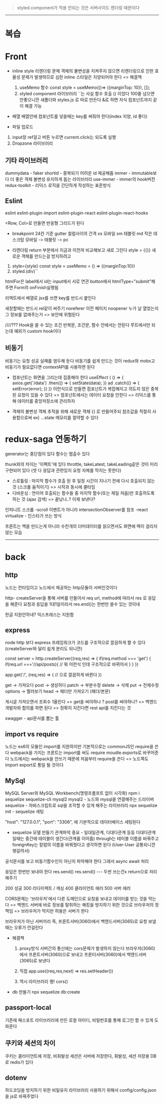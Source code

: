 > styled.component가 적용 안되는 것은 서버사이드 렌더링 때문이다

---

# 복습

# Front

- inline style 리렌더링 문제
  객체의 불변성을 지켜주지 않으면 리렌더링으로 인한 효율성 문제가 발생하므로 심한 inline 스타일은 지양되어야 한다
  => 해결책

  1. useMemo 함수
     const style = useMemo(()=> ({marginTop: 10}), []);
  2. styled component 라이브러리
     ``는 사실 함수 호출 () 이었다
     100줄 넘으면 안좋으니깐 새폴더와 styles.js 로 따로 만든다
     &로 하면 자식 컴포넌트까지 같이 해결 가능

- 배열
  배열안에 컴포넌트를 넣을때는 key를 써줘야 한다(index 지양, id 좋다)

- 파일 업로드

1. input창 ref걸고 버튼 누르면 current.click(); 되도록 실행
2. Dropzone 라이브러리

## 기타 라이브러리

dummydata - faker
shortid - 중복되기 어려운 id 제공해줌
immer - immutable보다 더 좋은 객체 불변성 유지하게 돕는 라이브러리
use-immer - immer의 hook버전
redux-toolkit - 리덕스 로직을 간단하게 작성하는 표준방식

## Eslint

eslint
eslint-plugin-import
eslint-plugin-react
eslint-plugin-react-hooks

<Row, Col>로 만들면 반응형 그리드가 된다

- breakpoint 24칸 기준
  gutter 컬럼사이의 간격
  xs 모바일 sm 태블릿 md 작은 데스크탑
  모바일 -> 태블릿 -> pc

* 리렌더링
  return 부분에서 지금과 이전꺼 비교해보고 새로 그린다
  style = {{}} 새로운 객체를 만드는걸 방지하려고

1. style={style}
   const style = useMemo = () => ({marginTop:10})
2. styled.(div)``

htmlFor은 label에서 id는 input에서 서로 연관
button에서 htmlType="submit"해주면 Form의 onFinish실행됨

리액트에서 배열로 jsx를 쓰면 key를 반드시 붙인다

<a target="_blank" rel="noreferrer noopener">
새창할때는 반드시 rel같이 써주기
noreferer 이전 페이지
noopener 누가 날 열었는지
그 정보를 없애주는거
=> 보안에 위협된다

////???
Hook을 쓸 수 있는 조건
반복문, 조건문, 함수 안에서는 안된다
루트에서만 되는데 예외가 custom hook이다

## 비동기

비동기는 요청 성공 실패를 염두해 둔다
비동기를 쉽게 만드는 것이 redux와 mobx고 비동기가 필요없다면 contextAPI를 사용하면 된다

- 컴포넌트는 화면을 그리는데 집중해야 한다
  useEffect ( () => {
  axios.get('/data')
  .then(() => {
  setState(data);
  }) ad
  .catch(() => {
  setError(error);
  })
  })
  이런식으로 만들면 컴포넌트가 복잡해지고 의도치 않은 중복된 요청이 있을 수 있다
  => 컴포넌트에서는 데이터 요청을 안한다
  => 리덕스를 통해 데이터를 중앙저장소에 관리하자

- 객체의 불변성
  객체 추적을 위해 새로운 객체 {} 로 만들어주되
  참조값을 적절히 사용함으로써 ex) ...state
  메모리를 절약할 수 있다

# redux-saga 연동하기

generator는 중단점이 있다
함수는 멈출수 있다

thunk와의 차이는 '이펙트'에 있다
throttle, takeLatest, takeLeading같은 것이 미리 구현되어 있다
(셋 다 응답과 관련있지 요청 자체를 막지는 못한다)

- 스로틀링 : 마지막 함수가 호출 된 후 일정 시간이 지나기 전에 다시 호출되지 않는것 (스크롤 움직이기)
  => 시작과 동시에 쿨타임
- 디바운싱 : 연이어 호출되는 함수들 중 마지막 함수(또는 제일 처음)만 호출하도록 하는 것 (ajax 검색)
  => 끝났나..? 이제 보낸다?

인피니트 스크롤
-scroll 이벤트가 아니라 intersectionObserver를 참조
-react virtualize - 인스타가 쓰는 방식

프론트는 백을 만드는게 아니라
수천개의 더미데이터를 읽으면서도 화면에 렉이 걸리지 않는 모습

---

# back

## http

노드는 런타임이고 노드에서 제공하는 http모듈이 서버인것이다

http- createServer을 통해 서버를 만들어서 req url, method에 따라서 res 로 응답을 해준다
요청과 응답을 1대1일이라서 res.end()는 한번만 쓸수 있는 것이네

한글 지원안하네? 익스프레스는 지원함

## express

node http 보다 express 프레임워크가 코드를 구조적으로 깔끔하게 짤 수 있다 (createServer와 달리 쉽게 분리도 되니깐)

const server = http.createServer((req,res) => {
if(req.method === 'get') {
if(req.url ==='//api/posts){
// 뭐 이런식 인데 구조적으로 바뀌어서
}
}
})

app.get('/', (req,res) => {
// 으로 깔끔하게 바뀐다
})

get -> 가져오다
post -> 생성하다
patch -> 부분수정
delete -> 삭제
put -> 전체수정
options -> 찔러보기
head -> 헤더만 가져오기 (헤더/본문)

게시글 가져오면서 조회수 1올린다
=> get을 써야하나 ? post를 써야하나?
=> 백엔드개발자와 합의를 하면 된다
=> 정확히 지킨다면 rest api를 지킨다는 것

swagger - api문서를 뽑는 툴

## import vs require

노드는 es6의 모듈인 import를 지원하지만 기본적으로는 commonJS인 require을 쓴다
webpack을 가지는 프론트는 import를 써도 require moudle.exports로 바꾸어준다
노드에서는 webpack을 안쓰기 때문에 처음부터 require을 쓴다
=> 노드쪽도 import export로 통일 될 것이다

## MySql

MySQL Server와 MySQL Workbench(명령프롬프트 없이 시각화)
npm i sequelize sequelize-cli mysql2
mysql2 - 노드와 mysql을 연결해주는 드라이버
sequelize - 자바스크립트로 sql을 조작할 수 있게 해주는 라이브러리
npx sequelize init - sequelize 세팅

"host": "127.0.0.1",
"port": "3306", 에 기본적으로 데이터베이스 세팅된다

- sequelize 모델 만들기
  관계파악 중요 - 일대일관계, 다대다관계 등등
  다대다관계일때는 중간에 테이블이 생긴다(관계를 이어줌)
  through는 테이블 이름을 바꿔주고 foreignKey는 칼럼의 이름을 바꿔줬다고 생각하면 된다 (User-User 공통되니깐 헷갈려서)

공식문서를 보고 비동기함수인지 아닌지 파악해야 한다
그래서 async await 처리

응답은 한번만 보내야 한다
res.send()
res.send() --- 두번 쓰는건x return으로 처리해주기

200 성공
300 리다이렉트 / 캐싱
400 클라이언트 에러
500 서버 에러

CORS문제는 '브라우저'에서 다른 도메인으로 요청을 보내고 데이터를 받는 것을 막는다
=> 백엔드 서버에 바로 정보를 탈취하는 해킹을 방지하기 위한 것으로 브라우저의 정책임
=> 브라우저가 막지만 허용은 서버가 한다

브라우저가 아닌 서버끼리 즉, 프론트서버(3060)에서 백엔드서버(3065)로 요청 보낼때는 오류가 안걸린다

- 해결책

  1. proxy방식
     서버간의 통신에는 cors문제가 발생하지 않는다
     브라우저(3060)에서 프론트서버(3060)으로 보내고 프론터서버(3060)에서 백엔드서버(3065)로 보낸다

  2. 직접 app.use((req,res,next) => res.setHeader())
  3. 역시 라이브러리 짱! cors()

- db 만들기
  npx sequelize db:create

## passport-local

기존에 패스포트 라이브러리에 만든 로컬 아이디, 비밀번호를 통해 로그인 할 수 있게 도와준다

## 쿠키와 세션의 차이

쿠키는 클라이언트에 저장, 비휘발성
세션은 서버에 저장한다, 휘발성, 세션 저장용 DB로 redis가 있다

## dotenv

하드코딩을 방지하기 위한 비밀유지 라이브러리
사용하기 위해서 config/config.json을 js로 바꿔주었다
